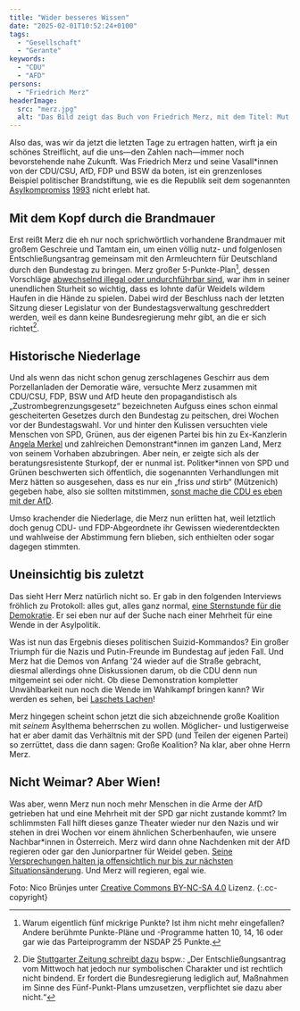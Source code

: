 ```yaml
---
title: "Wider besseres Wissen"
date: "2025-02-01T10:52:24+0100"
tags:
  - "Gesellschaft"
  - "Gerante"
keywords:
  - "CDU"
  - "AFD"
persons:
  - "Friedrich Merz"
headerImage:
  src: "merz.jpg"
  alt: "Das Bild zeigt das Buch von Friedrich Merz, mit dem Titel: Mut zur Zukunft – Wie Deutschland wieder an die Spitze kommt (Goldmann, 2002), auf einem Büchergrabbeltisch der Drogeriekette Kloppenburg, angelehnt an ein großes Preisschild: 2,99 EURO."
---
```


Also das, was wir da jetzt die letzten Tage zu ertragen hatten, wirft ja ein schönes Streiflicht, auf die uns—den Zahlen nach—immer noch bevorstehende nahe Zukunft. Was Friedrich Merz und seine Vasall\*innen von der CDU/CSU, AfD, FDP und BSW da boten, ist ein grenzenloses Beispiel politischer Brandstiftung, wie es die Republik seit dem sogenannten [Asylkompromiss](https://de.wikipedia.org/wiki/Asylkompromiss) [1993](https://couchblog.de/blog/2024/05/29/solingen-1993/) nicht erlebt hat. 

## Mit dem Kopf durch die Brandmauer

Erst reißt Merz die eh nur noch sprichwörtlich vorhandene Brandmauer mit großem Geschreie und Tamtam ein, um einen völlig nutz- und folgenlosen Entschließungsantrag gemeinsam mit den Armleuchtern für Deutschland durch den Bundestag zu bringen. Merz großer 5-Punkte-Plan[^1], dessen Vorschläge [abwechselnd illegal oder undurchführbar sind](https://www.zdf.de/nachrichten/politik/deutschland/merz-asylpolitik-fuenf-punkte-rechtliche-grenzen-100.html), war ihm in seiner unendlichen Sturheit so wichtig, dass es lohnte dafür Weidels wildem Haufen in die Hände zu spielen. Dabei wird der Beschluss nach der letzten Sitzung dieser Legislatur von der Bundestagsverwaltung geschreddert werden, weil es dann keine Bundesregierung mehr gibt, an die er sich richtet[^2].

## Historische Niederlage

Und als wenn das nicht schon genug zerschlagenes Geschirr aus dem Porzellanladen der Demoratie wäre, versuchte Merz zusammen mit CDU/CSU, FDP, BSW und AfD heute den propagandistisch als „Zustrombegrenzungsgesetz“ bezeichneten Aufguss eines schon einmal gescheiterten Gesetzes durch den Bundestag zu peitschen, drei Wochen vor der Bundestagswahl. Vor und hinter den Kulissen versuchten viele Menschen von SPD, Grünen, aus der eigenen Partei bis hin zu Ex-Kanzlerin [Angela Merkel](https://bsky.app/profile/claasgefroi.bsky.social/post/3lgxw5xmf4s2m) und zahlreichen Demonstrant\*innen im ganzen Land, Merz von seinem Vorhaben abzubringen. Aber nein, er zeigte sich als der beratungsresistente Sturkopf, der er nunmal ist. Politker\*innen von SPD und Grünen beschwerten sich öffentlich, die sogenannten Verhandlungen mit Merz hätten so ausgesehen, dass es nur ein „friss *und* stirb“ (Mützenich) gegeben habe, also sie sollten mitstimmen, [sonst mache die CDU es eben mit der AfD](https://mastodon.social/@TwraSun/113924883900056326).

Umso krachender die Niederlage, die Merz nun erlitten hat, weil letztlich doch genug CDU- und FDP-Abgeordnete ihr Gewissen wiederentdeckten und wahlweise der Abstimmung fern blieben, sich enthielten oder sogar dagegen stimmten.

## Uneinsichtig bis zuletzt

Das sieht Herr Merz natürlich nicht so. Er gab in den folgenden Interviews fröhlich zu Protokoll: alles gut, alles ganz normal, [eine Sternstunde für die Demokratie](https://youtu.be/-6dIoYDBG_U?t=306&feature=shared). Er sei eben nur auf der Suche nach einer Mehrheit für eine Wende in der Asylpolitik. 

Was ist nun das Ergebnis dieses politischen Suizid-Kommandos? Ein großer Triumph für die Nazis und Putin-Freunde im Bundestag auf jeden Fall. Und Merz hat die Demos von Anfang '24 wieder auf die Straße gebracht, diesmal allerdings ohne Diskussionen darum, ob die CDU denn nun mitgemeint sei oder nicht. Ob diese Demonstration kompletter Unwählbarkeit nun noch die Wende im Wahlkampf bringen kann? Wir werden es sehen, bei [Laschets Lachen](https://www.rnd.de/politik/laschet-lacht-was-war-der-grund-ursache-jetzt-bekannt-6UH7ZXKDO5FCBNGGIOAJALFBWI.html)! 

Merz hingegen scheint schon jetzt die sich abzeichnende große Koalition mit *seinem* Asylthema beherrschen zu wollen. Möglicher- und lustigerweise hat er aber damit das Verhältnis mit der SPD (und Teilen der eigenen Partei) so zerrüttet, dass die dann sagen: Große Koalition? Na klar, aber ohne Herrn Merz. 

## Nicht Weimar? Aber Wien!

Was aber, wenn Merz nun noch mehr Menschen in die Arme der AfD getrieben hat und eine Mehrheit mit der SPD gar nicht zustande kommt? Im schlimmsten Fall hilft dieses ganze Theater wieder nur den Nazis und wir  stehen in drei Wochen vor einem ähnlichen Scherbenhaufen, wie unsere Nachbar\*innen in Österreich. Merz wird dann ohne Nachdenken mit der AfD regieren oder gar den Juniorpartner für Weidel geben. [Seine Versprechungen halten ja offensichtlich nur bis zur nächsten Situationsänderung](https://www.spiegel.de/politik/deutschland/friedrich-merz-sammlung-seiner-aussagen-zur-zusammenarbeit-mit-der-afd-a-52810f3c-6fbf-4668-82bf-22792883333f). Und Merz will regieren, egal wie. 

[^1]: Warum eigentlich fünf mickrige Punkte? Ist ihm nicht mehr eingefallen? Andere berühmte Punkte-Pläne und -Programme hatten 10, 14, 16 oder gar wie das Parteiprogramm der NSDAP 25 Punkte. 
[^2]: Die [Stuttgarter Zeitung schreibt dazu](https://www.stuttgarter-zeitung.de/inhalt.fuenf-punkte-plan-merz-mhsd.f31ecba3-e7ed-49c3-b44c-8c681765b741.html) bspw.: „Der Entschließungsantrag vom Mittwoch hat jedoch nur symbolischen Charakter und ist rechtlich nicht bindend. Er fordert die Bundesregierung lediglich auf, Maßnahmen im Sinne des Fünf-Punkt-Plans umzusetzen, verpflichtet sie dazu aber nicht.“


Foto: Nico Brünjes unter [Creative Commons BY-NC-SA 4.0](https://creativecommons.org/licenses/by-nc-sa/4.0/deed.de) Lizenz. {:.cc-copyright}